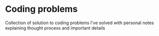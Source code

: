# Coding problems
Collection of solution to coding problems I've solved with personal notes explaining thought process and important details

